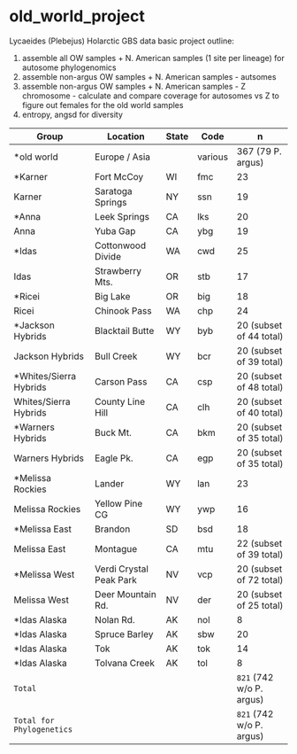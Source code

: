 # old_world_project
Lycaeides (Plebejus) Holarctic GBS data
basic project outline:
1. assemble all OW samples + N. American samples (1 site per lineage) for autosome phylogenomics
2. assemble non-argus OW samples + N. American samples - autsomes 
3. assemble non-argus OW samples + N. American samples - Z chromosome - calculate and compare coverage for autosomes vs Z to figure out females for the old world samples
4. entropy, angsd for diversity

| Group | Location | State | Code | n |
|-------|----------|-------|------|---|
| *old world| Europe /  Asia|  | various | 367 (79 P. argus)|
| *Karner | Fort McCoy | WI | fmc | 23 |
| Karner | Saratoga Springs | NY | ssn | 19 |
| *Anna | Leek Springs | CA | lks | 20 |
| Anna | Yuba Gap| CA | ybg | 19 |
| *Idas | Cottonwood Divide| WA | cwd | 25 |
| Idas | Strawberry Mts.| OR | stb | 17 |
| *Ricei | Big Lake| OR | big | 18 |
| Ricei | Chinook Pass| WA | chp | 24 |
|*Jackson Hybrids | Blacktail Butte| WY | byb | 20 (subset of 44 total) |
| Jackson Hybrids | Bull Creek| WY | bcr | 20 (subset of 39 total) |
| *Whites/Sierra Hybrids | Carson Pass| CA | csp | 20 (subset of 48 total) |
| Whites/Sierra Hybrids | County Line Hill| CA | clh | 20 (subset of 40 total) |
| *Warners Hybrids | Buck Mt.| CA | bkm | 20 (subset of 35 total) |
| Warners Hybrids | Eagle Pk.| CA | egp | 20 (subset of 35 total) |
| *Melissa Rockies | Lander| WY | lan | 23 |
| Melissa Rockies | Yellow Pine CG| WY | ywp | 16 |
| *Melissa East | Brandon| SD | bsd | 18 |
| Melissa East | Montague| CA | mtu | 22 (subset of 39 total) |
| *Melissa West | Verdi Crystal Peak Park| NV | vcp | 20 (subset of 72 total) |
| Melissa West | Deer Mountain Rd.| NV | der | 20 (subset of 25 total) |
| *Idas Alaska | Nolan Rd.| AK | nol | 8 |
| *Idas Alaska | Spruce Barley| AK | sbw | 20 |
| *Idas Alaska | Tok| AK | tok | 14 |
| *Idas Alaska | Tolvana Creek| AK | tol | 8 |
| `Total` | |  | | `821` (742 w/o P. argus)|
| `Total for Phylogenetics` | |  | | `821` (742 w/o P. argus)|
